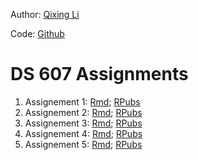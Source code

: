 
Author: [Qixing Li](https://qixing810.github.io/)

Code: [Github](https://github.com/qixing810/CUNYSPS-DataScience/tree/master/DS607) 


# DS 607 Assignments
1. Assignement 1: [Rmd](https://github.com/qixing810/CUNYSPS-DataScience/blob/master/DS607/Assignments/Assignment1.Rmd); [RPubs](http://rpubs.com/nickli/ds607ass1)
2. Assignement 2: [Rmd](); [RPubs]()
3. Assignement 3: [Rmd](); [RPubs]()
4. Assignement 4: [Rmd](); [RPubs]()
5. Assignement 5: [Rmd](); [RPubs]()